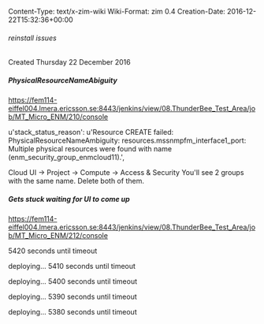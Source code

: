 Content-Type: text/x-zim-wiki
Wiki-Format: zim 0.4
Creation-Date: 2016-12-22T15:32:36+00:00

###### reinstall issues ######
Created Thursday 22 December 2016

##### PhysicalResourceNameAbiguity #####

https://fem114-eiffel004.lmera.ericsson.se:8443/jenkins/view/08.ThunderBee_Test_Area/job/MT_Micro_ENM/210/console

u'stack_status_reason': u'Resource CREATE failed: PhysicalResourceNameAmbiguity: resources.mssnmpfm_interface1_port: Multiple physical resources were found with name (enm_security_group_enmcloud11).',

Cloud UI -> Project -> Compute -> Access & Security
You'll see 2 groups with the same name.
Delete both of them.

##### Gets stuck waiting for UI to come up #####
https://fem114-eiffel004.lmera.ericsson.se:8443/jenkins/view/08.ThunderBee_Test_Area/job/MT_Micro_ENM/212/console

5420 seconds until timeout

deploying...
5410 seconds until timeout

deploying...
5400 seconds until timeout

deploying...
5390 seconds until timeout

deploying...
5380 seconds until timeout
